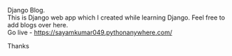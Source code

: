 Django Blog.<br />
This is Django web app which I created while learning Django. Feel free to add blogs over here.<br />
Go live - https://sayamkumar049.pythonanywhere.com/

Thanks
